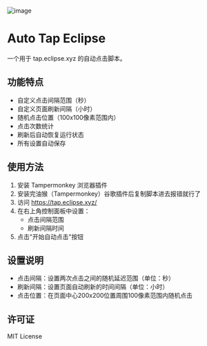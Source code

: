 ![image](https://github.com/user-attachments/assets/24491560-101f-4cd2-a6f7-57d77abf89ea)

# Auto Tap Eclipse

一个用于 tap.eclipse.xyz 的自动点击脚本。

## 功能特点

- 自定义点击间隔范围（秒）
- 自定义页面刷新间隔（小时）
- 随机点击位置（100x100像素范围内）
- 点击次数统计
- 刷新后自动恢复运行状态
- 所有设置自动保存

## 使用方法

1. 安装 Tampermonkey 浏览器插件
2. 安装完油猴（Tampermonkey）谷歌插件后复制脚本进去报错就行了
3. 访问 https://tap.eclipse.xyz/
4. 在右上角控制面板中设置：
   - 点击间隔范围
   - 刷新间隔时间
5. 点击"开始自动点击"按钮

## 设置说明

- 点击间隔：设置两次点击之间的随机延迟范围（单位：秒）
- 刷新间隔：设置页面自动刷新的时间间隔（单位：小时）
- 点击位置：在页面中心200x200位置周围100像素范围内随机点击

## 许可证

MIT License 
